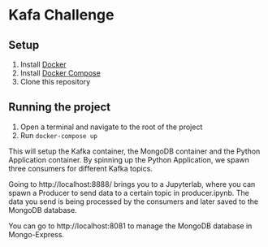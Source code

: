# Kafa Challenge 

## Setup

1. Install [Docker](https://www.docker.com/get-started)
2. Install [Docker Compose](https://docs.docker.com/compose/install/)
3. Clone this repository

## Running the project

1. Open a terminal and navigate to the root of the project
2. Run `docker-compose up`

This will setup the Kafka container, the MongoDB container and the Python Application container.
By spinning up the Python Application, we spawn three consumers for different Kafka topics. 

Going to http://localhost:8888/ brings you to a Jupyterlab, where you can spawn a Producer to send data to a certain topic in producer.ipynb. The data you send is being processed by the consumers and later saved to the MongoDB database.

You can go to http://localhost:8081 to manage the MongoDB database in Mongo-Express.